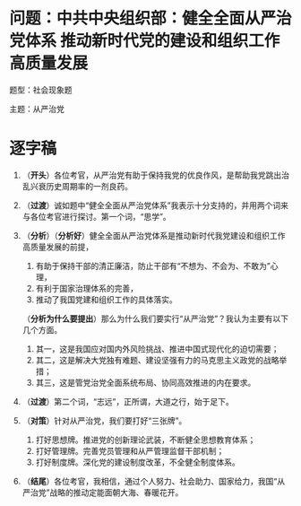 # 问题：中共中央组织部：健全全面从严治党体系 推动新时代党的建设和组织工作高质量发展

题型：社会现象题

主题：从严治党



# 逐字稿

1. （**开头**）各位考官，从严治党有助于保持我党的优良作风，是帮助我党跳出治乱兴衰历史周期率的一剂良药。

2. （**过渡**）诚如题中“健全全面从严治党体系”我表示十分支持的，并用两个词来与各位考官进行探讨。第一个词，“思学”。

3. （**分析**）（**分析好**）健全全面从严治党体系是推动新时代我党建设和组织工作高质量发展的前提，

   1. 有助于保持干部的清正廉洁，防止干部有“不想为、不会为、不敢为”心理，
   2. 有利于国家治理体系的完善，
   3. 推动了我国党建和组织工作的具体落实。

   （**分析为什么要提出**）那么为什么我们要实行“从严治党”？我认为主要有以下几个方面。

   1. 其一，这是我国应对国内外风险挑战、推进中国式现代化的迫切需要；
   2. 其二，这是解决大党独有难题、建设坚强有力的马克思主义政党的战略举措；
   3. 其三，这是管党治党全面系统布局、协同高效推进的内在要求。

4. （**过渡**）第二个词，“志远”，正所谓，大道之行，始于足下。

5. （**对策**）针对从严治党，我们要打好“三张牌”。

   1. 打好思想牌。推进党的创新理论武装，不断健全思想教育体系；
   2. 打好管理牌。完善党员管理和从严管理监督干部机制；
   3. 打好制度牌。深化党的建设制度改革，不全健全制度体系。

6. （**结尾**）各位考官，我相信，通过个人努力、社会助力、国家给力，我国“从严治党”战略的推动定能面朝大海、春暖花开。